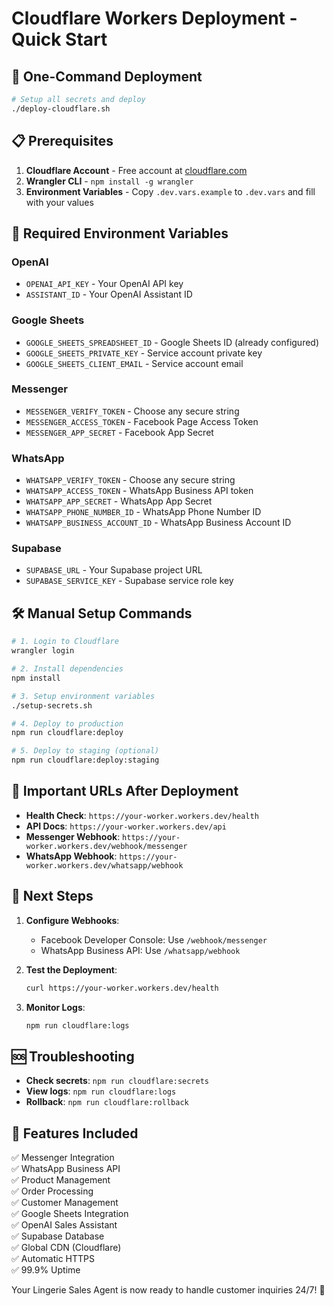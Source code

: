 # Cloudflare Workers Deployment - Quick Start

## 🚀 One-Command Deployment

```bash
# Setup all secrets and deploy
./deploy-cloudflare.sh
```

## 📋 Prerequisites

1. **Cloudflare Account** - Free account at [cloudflare.com](https://cloudflare.com)
2. **Wrangler CLI** - `npm install -g wrangler`
3. **Environment Variables** - Copy `.dev.vars.example` to `.dev.vars` and fill with your values

## 🔑 Required Environment Variables

### OpenAI
- `OPENAI_API_KEY` - Your OpenAI API key
- `ASSISTANT_ID` - Your OpenAI Assistant ID

### Google Sheets
- `GOOGLE_SHEETS_SPREADSHEET_ID` - Google Sheets ID (already configured)
- `GOOGLE_SHEETS_PRIVATE_KEY` - Service account private key
- `GOOGLE_SHEETS_CLIENT_EMAIL` - Service account email

### Messenger
- `MESSENGER_VERIFY_TOKEN` - Choose any secure string
- `MESSENGER_ACCESS_TOKEN` - Facebook Page Access Token
- `MESSENGER_APP_SECRET` - Facebook App Secret

### WhatsApp
- `WHATSAPP_VERIFY_TOKEN` - Choose any secure string
- `WHATSAPP_ACCESS_TOKEN` - WhatsApp Business API token
- `WHATSAPP_APP_SECRET` - WhatsApp App Secret
- `WHATSAPP_PHONE_NUMBER_ID` - WhatsApp Phone Number ID
- `WHATSAPP_BUSINESS_ACCOUNT_ID` - WhatsApp Business Account ID

### Supabase
- `SUPABASE_URL` - Your Supabase project URL
- `SUPABASE_SERVICE_KEY` - Supabase service role key

## 🛠️ Manual Setup Commands

```bash
# 1. Login to Cloudflare
wrangler login

# 2. Install dependencies
npm install

# 3. Setup environment variables
./setup-secrets.sh

# 4. Deploy to production
npm run cloudflare:deploy

# 5. Deploy to staging (optional)
npm run cloudflare:deploy:staging
```

## 🔗 Important URLs After Deployment

- **Health Check**: `https://your-worker.workers.dev/health`
- **API Docs**: `https://your-worker.workers.dev/api`
- **Messenger Webhook**: `https://your-worker.workers.dev/webhook/messenger`
- **WhatsApp Webhook**: `https://your-worker.workers.dev/whatsapp/webhook`

## 🎯 Next Steps

1. **Configure Webhooks**:
   - Facebook Developer Console: Use `/webhook/messenger`
   - WhatsApp Business API: Use `/whatsapp/webhook`

2. **Test the Deployment**:
   ```bash
   curl https://your-worker.workers.dev/health
   ```

3. **Monitor Logs**:
   ```bash
   npm run cloudflare:logs
   ```

## 🆘 Troubleshooting

- **Check secrets**: `npm run cloudflare:secrets`
- **View logs**: `npm run cloudflare:logs`
- **Rollback**: `npm run cloudflare:rollback`

## 📱 Features Included

✅ Messenger Integration  
✅ WhatsApp Business API  
✅ Product Management  
✅ Order Processing  
✅ Customer Management  
✅ Google Sheets Integration  
✅ OpenAI Sales Assistant  
✅ Supabase Database  
✅ Global CDN (Cloudflare)  
✅ Automatic HTTPS  
✅ 99.9% Uptime  

Your Lingerie Sales Agent is now ready to handle customer inquiries 24/7! 🎉

